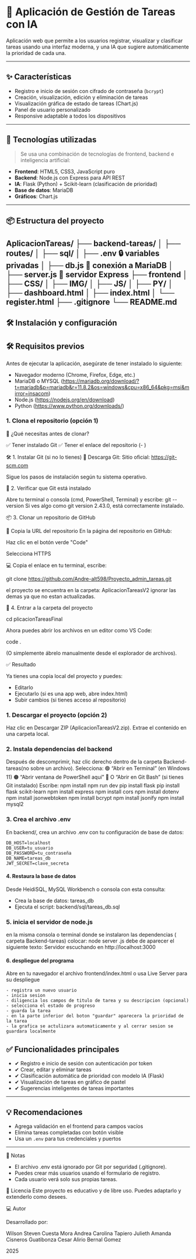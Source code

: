 # 🧠 Aplicación de Gestión de Tareas con IA

Aplicación web que permite a los usuarios registrar, visualizar y clasificar tareas usando una interfaz moderna, y una IA que sugiere automáticamente la prioridad de cada una.

---

## ✨ Características

- Registro e inicio de sesión con cifrado de contraseña (`bcrypt`)
- Creación, visualización, edición y eliminación de tareas
- Visualización gráfica de estado de tareas (Chart.js)
- Panel de usuario personalizado
- Responsive adaptable a todos los dispositivos

---

## 🚀 Tecnologías utilizadas

> Se usa una combinación de tecnologías de frontend, backend e inteligencia artificial:

- **Frontend**: HTML5, CSS3, JavaScript puro
- **Backend**: Node.js con Express para API REST
- **IA**: Flask (Python) + Scikit-learn (clasificación de prioridad)
- **Base de datos**: MariaDB
- **Gráficos**: Chart.js

---

## 📦 Estructura del proyecto

AplicacionTareas/
├── backend-tareas/
│ ├── routes/
│ ├── sql/
│ ├── .env 🔒 variables privadas
│ ├── db.js 🔌 conexión a MariaDB
│ ├── server.js 🚀 servidor Express
├── frontend
│ ├── CSS/
│ ├── IMG/
│ ├── JS/
│ ├── PY/
│ ├── dashboard.html
│ ├── index.html
│ └── register.html
├── .gitignore
└── README.md
---

## 🛠️ Instalación y configuración

## 🛠️ Requisitos previos

Antes de ejecutar la aplicación, asegúrate de tener instalado lo siguiente:

- Navegador moderno (Chrome, Firefox, Edge, etc.)
- MariaDB o MYSQL (https://mariadb.org/download/?t=mariadb&p=mariadb&r=11.8.2&os=windows&cpu=x86_64&pkg=msi&mirror=insacom)
- Node.js (https://nodejs.org/en/download)
- Python (https://www.python.org/downloads/)

### 1. Clona el repositorio (opción 1)

🧱 ¿Qué necesitas antes de clonar?

   ✅ Tener instalado Git
   ✅ Tener el enlace del repositorio (- )

🛠️ 1. Instalar Git (si no lo tienes)
   🔗 Descarga Git:
   Sitio oficial: https://git-scm.com

Sigue los pasos de instalación según tu sistema operativo.

🧪 2. Verificar que Git está instalado

   Abre tu terminal o consola (cmd, PowerShell, Terminal) y escribe:
   git --version
   Si ves algo como git version 2.43.0, está correctamente instalado.

📦 3. Clonar un repositorio de GitHub

   🧷 Copia la URL del repositorio
   En la página del repositorio en GitHub:

   Haz clic en el botón verde "Code"

   Selecciona HTTPS

   💻 Copia el enlace en tu terminal, escribe:
   
   git clone https://github.com/Andre-alt598/Proyecto_admin_tareas.git
   
   el proyecto se encuentra en la carpeta: AplicacionTareasV2
   ignorar las demas ya que no estan actualizadas.

📂 4. Entrar a la carpeta del proyecto
   
   cd plicacionTareasFinal

   Ahora puedes abrir los archivos en un editor como VS Code:

   code .
 
  (O simplemente ábrelo manualmente desde el explorador de archivos).
  
✅ Resultado

   Ya tienes una copia local del proyecto y puedes:

   - Editarlo
   - Ejecutarlo (si es una app web, abre index.html)
   - Subir cambios (si tienes acceso al repositorio)
     
### 1. Descargar el proyecto (opción 2)

   Haz clic en Descargar ZIP (AplicacionTareasV2.zip).
   Extrae el contenido en una carpeta local.

### 2. Instala dependencias del backend

   Después de descomprimir, haz clic derecho dentro de la carpeta Backend-tareas(no sobre un archivo).
   Selecciona:
    🟢 “Abrir en Terminal” (en Windows 11)
    🟠 “Abrir ventana de PowerShell aquí”
    🔵 O “Abrir en Git Bash” (si tienes Git instalado)
   Escribe:
    npm install
    npm run dev
    pip install flask
    pip install flask scikit-learn
    npm install express
    npm install cors
    npm install dotenv
    npm install jsonwebtoken
    npm install bcrypt
    npm install jsonify
    npm install mysql2

### 3. Crea el archivo .env

   En backend/, crea un archivo .env con tu configuración de base de datos:

    DB_HOST=localhost
    DB_USER=tu_usuario
    DB_PASSWORD=tu_contraseña
    DB_NAME=tareas_db
    JWT_SECRET=clave_secreta


#### 4. Restaura la base de datos

   Desde HeidiSQL, MySQL Workbench o consola con esta consulta:

   - Crea la base de datos: tareas_db
   - Ejecuta el script: backend/sql/tareas_db.sql

### 5. inicia el servidor de node.js

   en la misma consola o terminal donde se instalaron las dependencias ( carpeta Backend-tareas) colocar:
     node server .js
   debe de aparecer el siguiente texto:
     Servidor escuchando en http://localhost:3000

#### 6. despliegue del programa

   Abre en tu navegador el archivo frontend/index.html o usa Live Server para su despliegue

    - registra un nuevo usuario
    - inicia sesion
    - diligencia los campos de titulo de tarea y su descripcion (opcional)
    - selecciona el estado de progreso
    - guarda la tarea
    - en la parte inferior del boton "guardar" aparecera la prioridad de la tarea
    - la grafica se actulizara automaticamente y al cerrar sesion se guardara localmente
  
## ✅ Funcionalidades principales

- ✔ Registro e inicio de sesión con autenticación por token
- ✔ Crear, editar y eliminar tareas
- ✔ Clasificación automática de prioridad con modelo IA (Flask)
- ✔ Visualización de tareas en gráfico de pastel
- ✔ Sugerencias inteligentes de tareas importantes

---

## 💡 Recomendaciones

- Agrega validación en el frontend para campos vacíos
- Elimina tareas completadas con botón visible
- Usa un `.env` para tus credenciales y puertos

---

📌 Notas

- El archivo .env está ignorado por Git por seguridad (.gitignore).
- Puedes crear más usuarios usando el formulario de registro.
- Cada usuario verá solo sus propias tareas.

📜 Licencia
Este proyecto es educativo y de libre uso. Puedes adaptarlo y extenderlo como desees.

💻 Autor

Desarrollado por:

Wilson Steven Cuesta Mora
Andrea Carolina Tapiero
Julieth Amanda Cisneros Guatibonza
Cesar Alirio Bernal Gomez

2025
